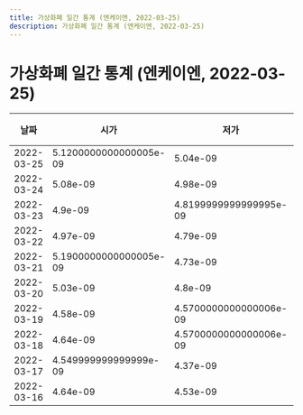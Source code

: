```yaml
---
title: 가상화폐 일간 통계 (엔케이엔, 2022-03-25)
description: 가상화폐 일간 통계 (엔케이엔, 2022-03-25)
---
```


가상화폐 일간 통계 (엔케이엔, 2022-03-25)
===

|날짜|시가|저가|고가|종가|비고|
|--|--|--|--|--|--|
|2022-03-25|5.1200000000000005e-09|5.04e-09|5.71e-09|5.1599999999999996e-09|    |
|2022-03-24|5.08e-09|4.98e-09|5.789999999999999e-09|5.1200000000000005e-09|    |
|2022-03-23|4.9e-09|4.8199999999999995e-09|5.25e-09|5.169999999999999e-09|    |
|2022-03-22|4.97e-09|4.79e-09|5.47e-09|4.9899999999999995e-09|    |
|2022-03-21|5.1900000000000005e-09|4.73e-09|5.1900000000000005e-09|4.95e-09|    |
|2022-03-20|5.03e-09|4.8e-09|5.26e-09|4.95e-09|    |
|2022-03-19|4.58e-09|4.5700000000000006e-09|5.339999999999999e-09|5.03e-09|    |
|2022-03-18|4.64e-09|4.5700000000000006e-09|4.78e-09|4.5700000000000006e-09|    |
|2022-03-17|4.549999999999999e-09|4.37e-09|4.8899999999999995e-09|4.61e-09|    |
|2022-03-16|4.64e-09|4.53e-09|5.789999999999999e-09|4.549999999999999e-09|    |
